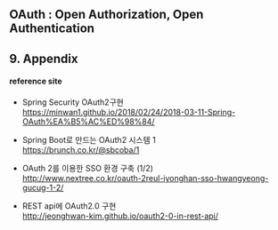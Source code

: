## OAuth : Open Authorization, Open Authentication


## 9. Appendix

#### reference site

+ Spring Security OAuth2구현  
https://minwan1.github.io/2018/02/24/2018-03-11-Spring-OAuth%EA%B5%AC%ED%98%84/

+ Spring Boot로 만드는 OAuth2 시스템 1  
https://brunch.co.kr/@sbcoba/1

+ OAuth 2를 이용한 SSO 환경 구축 (1/2)  
http://www.nextree.co.kr/oauth-2reul-iyonghan-sso-hwangyeong-gucug-1-2/

+ REST api에 OAuth2.0 구현  
http://jeonghwan-kim.github.io/oauth2-0-in-rest-api/
